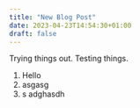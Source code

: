 ```yaml
---
title: "New Blog Post"
date: 2023-04-23T14:54:30+01:00
draft: false
---
```


Trying things out. Testing things.

1. Hello
2. asgasg
4. s  adghasdh 